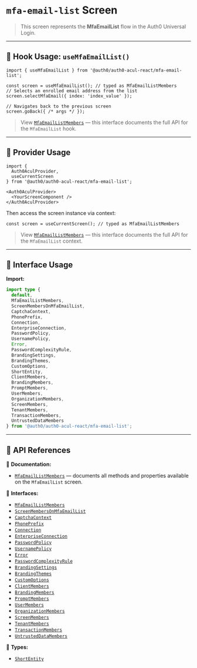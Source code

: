 # `mfa-email-list` Screen

> This screen represents the **MfaEmailList** flow in the Auth0 Universal Login.

---

## 🔹 Hook Usage: `useMfaEmailList()`

```tsx
import { useMfaEmailList } from '@auth0/auth0-acul-react/mfa-email-list';

const screen = useMfaEmailList(); // typed as MfaEmailListMembers
// Selects an enrolled email address from the list
screen.selectMfaEmail({ index: 'index_value' });

// Navigates back to the previous screen
screen.goBack({ /* args */ });
```

> View [`MfaEmailListMembers`](https://auth0.github.io/universal-login/interfaces/Classes.MfaEmailListMembers.html) — this interface documents the full API for the `MfaEmailList` hook.

---

## 🔹 Provider Usage

```tsx
import {
  Auth0AculProvider,
  useCurrentScreen
} from '@auth0/auth0-acul-react/mfa-email-list';

<Auth0AculProvider>
  <YourScreenComponent />
</Auth0AculProvider>
```

Then access the screen instance via context:

```tsx
const screen = useCurrentScreen(); // typed as MfaEmailListMembers
```

> View [`MfaEmailListMembers`](https://auth0.github.io/universal-login/interfaces/Classes.MfaEmailListMembers.html) — this interface documents the full API for the `MfaEmailList` context.

---

## 🔹 Interface Usage

**Import:**

```ts
import type {
  default,
  MfaEmailListMembers,
  ScreenMembersOnMfaEmailList,
  CaptchaContext,
  PhonePrefix,
  Connection,
  EnterpriseConnection,
  PasswordPolicy,
  UsernamePolicy,
  Error,
  PasswordComplexityRule,
  BrandingSettings,
  BrandingThemes,
  CustomOptions,
  ShortEntity,
  ClientMembers,
  BrandingMembers,
  PromptMembers,
  UserMembers,
  OrganizationMembers,
  ScreenMembers,
  TenantMembers,
  TransactionMembers,
  UntrustedDataMembers
} from '@auth0/auth0-acul-react/mfa-email-list';
```

---

## 🔸 API References

📝 **Documentation:**  
- [`MfaEmailListMembers`](https://auth0.github.io/universal-login/interfaces/Classes.MfaEmailListMembers.html) — documents all methods and properties available on the `MfaEmailList` screen.

📃 **Interfaces:**
- [`MfaEmailListMembers`](https://auth0.github.io/universal-login/interfaces/Classes.MfaEmailListMembers.html)
- [`ScreenMembersOnMfaEmailList`](https://auth0.github.io/universal-login/interfaces/Classes.ScreenMembersOnMfaEmailList.html)
- [`CaptchaContext`](https://auth0.github.io/universal-login/interfaces/Classes.CaptchaContext.html)
- [`PhonePrefix`](https://auth0.github.io/universal-login/interfaces/Classes.PhonePrefix.html)
- [`Connection`](https://auth0.github.io/universal-login/interfaces/Classes.Connection.html)
- [`EnterpriseConnection`](https://auth0.github.io/universal-login/interfaces/Classes.EnterpriseConnection.html)
- [`PasswordPolicy`](https://auth0.github.io/universal-login/interfaces/Classes.PasswordPolicy.html)
- [`UsernamePolicy`](https://auth0.github.io/universal-login/interfaces/Classes.UsernamePolicy.html)
- [`Error`](https://auth0.github.io/universal-login/interfaces/Classes.Error.html)
- [`PasswordComplexityRule`](https://auth0.github.io/universal-login/interfaces/Classes.PasswordComplexityRule.html)
- [`BrandingSettings`](https://auth0.github.io/universal-login/interfaces/Classes.BrandingSettings.html)
- [`BrandingThemes`](https://auth0.github.io/universal-login/interfaces/Classes.BrandingThemes.html)
- [`CustomOptions`](https://auth0.github.io/universal-login/interfaces/Classes.CustomOptions.html)
- [`ClientMembers`](https://auth0.github.io/universal-login/interfaces/Classes.ClientMembers.html)
- [`BrandingMembers`](https://auth0.github.io/universal-login/interfaces/Classes.BrandingMembers.html)
- [`PromptMembers`](https://auth0.github.io/universal-login/interfaces/Classes.PromptMembers.html)
- [`UserMembers`](https://auth0.github.io/universal-login/interfaces/Classes.UserMembers.html)
- [`OrganizationMembers`](https://auth0.github.io/universal-login/interfaces/Classes.OrganizationMembers.html)
- [`ScreenMembers`](https://auth0.github.io/universal-login/interfaces/Classes.ScreenMembers.html)
- [`TenantMembers`](https://auth0.github.io/universal-login/interfaces/Classes.TenantMembers.html)
- [`TransactionMembers`](https://auth0.github.io/universal-login/interfaces/Classes.TransactionMembers.html)
- [`UntrustedDataMembers`](https://auth0.github.io/universal-login/interfaces/Classes.UntrustedDataMembers.html)


📃 **Types:**
- [`ShortEntity`](https://auth0.github.io/universal-login/types/Classes.ShortEntity.html)
